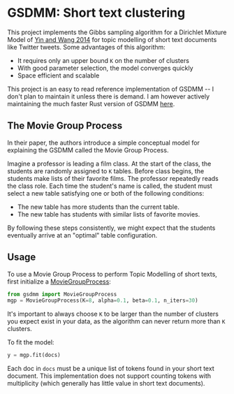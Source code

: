 # GSDMM: Short text clustering

This project implements the Gibbs sampling algorithm for a Dirichlet Mixture Model of [Yin and Wang 2014](https://pdfs.semanticscholar.org/058a/d0815ce350f0e7538e00868c762be78fe5ef.pdf) for topic modelling of short text documents like Twitter tweets. 
Some advantages of this algorithm:
 - It requires only an upper bound `K` on the number of clusters
 - With good parameter selection, the model converges quickly
 - Space efficient and scalable

This project is an easy to read reference implementation of GSDMM -- I don't plan to maintain it unless there is demand. I am however actively maintaining the much faster Rust version of GSDMM [here](https://github.com/rwalk/gsdmm-rust).

## The Movie Group Process
In their paper, the authors introduce a simple conceptual model for explaining the GSDMM called the Movie Group Process.

Imagine a professor is leading a film class. At the start of the class, the students
are randomly assigned to `K` tables. Before class begins, the students make lists of
their favorite films. The professor repeatedly reads the class role. Each time the student's name is called,
the student must select a new table satisfying one or both of the following conditions:

- The new table has more students than the current table.
- The new table has students with similar lists of favorite movies.

By following these steps consistently, we might expect that the students eventually arrive at an "optimal" table configuration.

## Usage
To use a Movie Group Process to perform Topic Modelling of short texts, first initialize a [MovieGroupProcess](gsdmm/mgp.py):
```python
from gsdmm import MovieGroupProcess
mgp = MovieGroupProcess(K=8, alpha=0.1, beta=0.1, n_iters=30)
```
It's important to always choose `K` to be larger than the number of clusters you expect exist in your data, as the algorithm
can never return more than `K` clusters.

To fit the model:
```python
y = mgp.fit(docs)
```
Each doc in `docs` must be a unique list of tokens found in your short text document. This implementation does not support
counting tokens with multiplicity (which generally has little value in short text documents).
